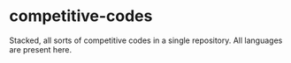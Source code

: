 # competitive-codes
Stacked, all sorts of competitive codes in a single repository. All languages are present here.
